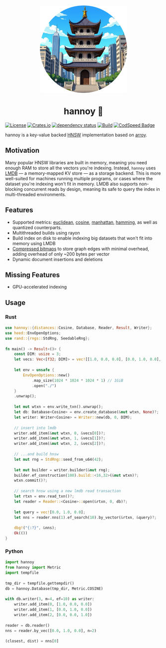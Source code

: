 <p align="center"><img width="280px" title="this is a cowboy bebop ref" src="assets/hanoi_new.png"></a>
<h1 align="center">hannoy 🗼</h1>

[![License](https://img.shields.io/badge/license-MIT-green)](LICENSE)
[![Crates.io](https://img.shields.io/crates/v/hannoy)](https://crates.io/crates/hannoy)
[![dependency status](https://deps.rs/repo/github/nnethercott/hannoy/status.svg)](https://deps.rs/repo/github/nnethercott/hannoy)
[![Build](https://github.com/nnethercott/hannoy/actions/workflows/rust.yml/badge.svg?event=pull_request)](https://github.com/nnethercott/hannoy/actions/workflows/rust.yml)
[![CodSpeed Badge](https://img.shields.io/endpoint?url=https://codspeed.io/badge.json)](https://codspeed.io/nnethercott/hannoy)

hannoy is a key-value backed [HNSW](https://www.pinecone.io/learn/series/faiss/hnsw/) implementation based on [arroy](https://github.com/meilisearch/arroy).

## Motivation
Many popular HNSW libraries are built in memory, meaning you need enough RAM to store all the vectors you're indexing. Instead, `hannoy` uses [LMDB](https://en.wikipedia.org/wiki/Lightning_Memory-Mapped_Database) — a memory-mapped KV store — as a storage backend. This is more well-suited for machines running multiple programs, or cases where the dataset you're indexing won't fit in memory. LMDB also supports non-blocking concurrent reads by design, meaning its safe to query the index in multi-threaded environments.

## Features
- Supported metrics: [euclidean](https://en.wikipedia.org/wiki/Euclidean_distance#:~:text=In%20mathematics%2C%20the%20Euclidean%20distance,occasionally%20called%20the%20Pythagorean%20distance.), [cosine](https://en.wikipedia.org/wiki/Cosine_similarity#Cosine_distance), [manhattan](https://en.wikipedia.org/wiki/Taxicab_geometry), [hamming](https://en.wikipedia.org/wiki/Hamming_distance), as well as quantized counterparts.
- Multithreaded builds using rayon
- Build index on disk to enable indexing big datasets that won't fit into memory using LMDB
- [Compressed bitmaps](https://github.com/RoaringBitmap/roaring-rs) to store graph edges with minimal overhead, adding overhead of only ~200 bytes per vector
- Dynamic document insertions and deletions

## Missing Features
- GPU-accelerated indexing

## Usage
### Rust
```rust
use hannoy::{distances::Cosine, Database, Reader, Result, Writer};
use heed::EnvOpenOptions;
use rand::{rngs::StdRng, SeedableRng};

fn main() -> Result<()> {
    const DIM: usize = 3;
    let vecs: Vec<[f32; DIM]> = vec![[1.0, 0.0, 0.0], [0.0, 1.0, 0.0], [0.0, 0.0, 1.0]];

    let env = unsafe {
        EnvOpenOptions::new()
            .map_size(1024 * 1024 * 1024 * 1) // 1GiB
            .open("./")
    }
    .unwrap();

    let mut wtxn = env.write_txn().unwrap();
    let db: Database<Cosine> = env.create_database(&mut wtxn, None)?;
    let writer: Writer<Cosine> = Writer::new(db, 0, DIM);

    // insert into lmdb
    writer.add_item(&mut wtxn, 0, &vecs[0])?;
    writer.add_item(&mut wtxn, 1, &vecs[1])?;
    writer.add_item(&mut wtxn, 2, &vecs[2])?;

    // ...and build hnsw
    let mut rng = StdRng::seed_from_u64(42);

    let mut builder = writer.builder(&mut rng);
    builder.ef_construction(100).build::<16,32>(&mut wtxn)?;
    wtxn.commit()?;

    // search hnsw using a new lmdb read transaction
    let rtxn = env.read_txn()?;
    let reader = Reader::<Cosine>::open(&rtxn, 0, db)?;

    let query = vec![0.0, 1.0, 0.0];
    let nns = reader.nns(1).ef_search(10).by_vector(&rtxn, &query)?;

    dbg!("{:?}", &nns);
    Ok(())
}
```

### Python
```python
import hannoy
from hannoy import Metric
import tempfile

tmp_dir = tempfile.gettempdir()
db = hannoy.Database(tmp_dir, Metric.COSINE)

with db.writer(3, m=4, ef=10) as writer:
    writer.add_item(0, [1.0, 0.0, 0.0])
    writer.add_item(1, [0.0, 1.0, 0.0])
    writer.add_item(2, [0.0, 0.0, 1.0])

reader = db.reader()
nns = reader.by_vec([0.0, 1.0, 0.0], n=2)

(closest, dist) = nns[0]
```

<!-- ## ideas for improvement -->
<!-- - keep a counter of most frequently accessed nodes during build and make those entry points (e.g. use centroid-like) -->
<!-- - merge upper layers of graph if they only have one element -->
<!-- - product quantization `UnalignedVectorCodec` -->
<!-- - cache layers 1->L in RAM (speeds up M*(L-1) reads) using a hash table storing raw byte offsets and lengths -->
<!-- - *threadpool for `Reader` to parallelize searching neighbours -->
<!---->
<!-- - change Metadata.entry_points from `Vec<u32>` to a `RoaringBitmap` to avoid manually deduplicating entries -->
<!---->
<!-- - TODO: check if using \alpha sng improves recall on incremental builds, e.g. with alpha=1.2 or something (single pass not twice over) -->
<!--   - id *does* but it also increases build time (if used for entire build). also not a magic bullet. -->
<!-- - ask what's wrong with a global pool for doing vector-vector ops and sending back to search thread ? -->
<!-- - could we also reindex points on levels > 0 during incremental build ? -->
<!-- - need to try building whole index, then deleting & inserting instead of 2-phase build -->
